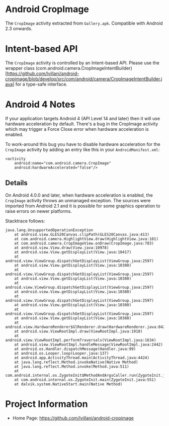 Android CropImage
=================

The `CropImage` activity extracted from `Gallery.apk`. Compatible with Android
2.3 onwards.




Intent-based API
================

The `CropImage` activity is controlled by an Intent-based API. Please use the
wrapper class
(com.android.camera.CropImageIntentBuilder)[https://github.com/lvillani/android-cropimage/blob/develop/src/com/android/camera/CropImageIntentBuilder.java]
for a type-safe interface.




Android 4 Notes
===============

If your application targets Android 4 (API Level 14 and later) then it will use
hardware acceleration by default. There's a bug in the CropImage activity which
may trigger a Force Close error when hardware acceleration is enabled.

To work-around this bug you have to disable hardware acceleration for the
`CropImage` activity by adding an entry like this in your `AndroidManifest.xml`:

    <activity
        android:name="com.android.camera.CropImage"
        android:hardwareAccelerated="false"/>


Details
-------

On Android 4.0.0 and later, when hardware acceleration is enabled, the
`CropImage` activity throws an unmanaged exception. The sources were imported
from Android 2.1 and it is possible for some graphics operation to raise
errors on newer platforms.

Stacktrace follows:

    java.lang.UnsupportedOperationException
		at android.view.GLES20Canvas.clipPath(GLES20Canvas.java:413)
		at com.android.camera.HighlightView.draw(HighlightView.java:101)
		at com.android.camera.CropImageView.onDraw(CropImage.java:783)
		at android.view.View.draw(View.java:10978)
		at android.view.View.getDisplayList(View.java:10417)
		at android.view.ViewGroup.dispatchGetDisplayList(ViewGroup.java:2597)
		at android.view.View.getDisplayList(View.java:10380)
		at android.view.ViewGroup.dispatchGetDisplayList(ViewGroup.java:2597)
		at android.view.View.getDisplayList(View.java:10380)
		at android.view.ViewGroup.dispatchGetDisplayList(ViewGroup.java:2597)
		at android.view.View.getDisplayList(View.java:10380)
		at android.view.ViewGroup.dispatchGetDisplayList(ViewGroup.java:2597)
		at android.view.View.getDisplayList(View.java:10380)
		at android.view.ViewGroup.dispatchGetDisplayList(ViewGroup.java:2597)
		at android.view.View.getDisplayList(View.java:10380)
		at android.view.HardwareRenderer$GlRenderer.draw(HardwareRenderer.java:842)
		at android.view.ViewRootImpl.draw(ViewRootImpl.java:1910)
		at android.view.ViewRootImpl.performTraversals(ViewRootImpl.java:1634)
		at android.view.ViewRootImpl.handleMessage(ViewRootImpl.java:2442)
		at android.os.Handler.dispatchMessage(Handler.java:99)
		at android.os.Looper.loop(Looper.java:137)
		at android.app.ActivityThread.main(ActivityThread.java:4424)
		at java.lang.reflect.Method.invokeNative(Native Method)
		at java.lang.reflect.Method.invoke(Method.java:511)
		at com.android.internal.os.ZygoteInit$MethodAndArgsCaller.run(ZygoteInit.java:784)
		at com.android.internal.os.ZygoteInit.main(ZygoteInit.java:551)
		at dalvik.system.NativeStart.main(Native Method)





Project Information
===================

 * Home Page: https://github.com/lvillani/android-cropimage
